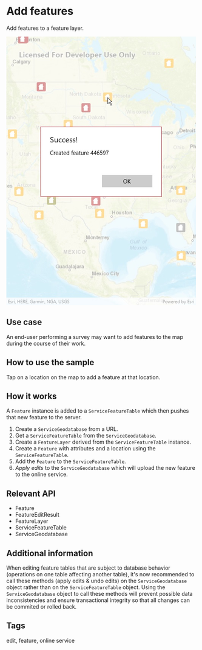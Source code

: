 # Add features

Add features to a feature layer.

![Image of adding features](AddFeatures.jpg)

## Use case

An end-user performing a survey may want to add features to the map during the course of their work.

## How to use the sample

Tap on a location on the map to add a feature at that location.

## How it works

A `Feature` instance is added to a `ServiceFeatureTable` which then pushes that new feature to the server.

1. Create a `ServiceGeodatabase` from a URL.
2. Get a `ServiceFeatureTable` from the `ServiceGeodatabase`.
3. Create a `FeatureLayer` derived from the `ServiceFeatureTable` instance.
4. Create a `Feature` with attributes and a location using the `ServiceFeatureTable`.
5. Add the `Feature` to the `ServiceFeatureTable`.
6. *Apply edits* to the `ServiceGeodatabase` which will upload the new feature to the online service.

## Relevant API

* Feature
* FeatureEditResult
* FeatureLayer
* ServiceFeatureTable
* ServiceGeodatabase

## Additional information

When editing feature tables that are subject to database behavior (operations on one table affecting another table), it's now recommended to call these methods (apply edits & undo edits) on the `ServiceGeodatabase` object rather than on the `ServiceFeatureTable` object. Using the `ServiceGeodatabase` object to call these methods will prevent possible data inconsistencies and ensure transactional integrity so that all changes can be commited or rolled back.

## Tags

edit, feature, online service
